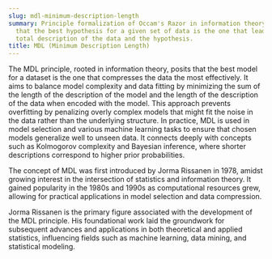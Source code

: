 ```yaml
---
slug: mdl-minimum-description-length
summary: Principle formalization of Occam's Razor in information theory, advocating
  that the best hypothesis for a given set of data is the one that leads to the shortest
  total description of the data and the hypothesis.
title: MDL (Minimum Description Length)
---
```


The MDL principle, rooted in information theory, posits that the best model for a dataset is the one that compresses the data the most effectively. It aims to balance model complexity and data fitting by minimizing the sum of the length of the description of the model and the length of the description of the data when encoded with the model. This approach prevents overfitting by penalizing overly complex models that might fit the noise in the data rather than the underlying structure. In practice, MDL is used in model selection and various machine learning tasks to ensure that chosen models generalize well to unseen data. It connects deeply with concepts such as Kolmogorov complexity and Bayesian inference, where shorter descriptions correspond to higher prior probabilities.

The concept of MDL was first introduced by Jorma Rissanen in 1978, amidst growing interest in the intersection of statistics and information theory. It gained popularity in the 1980s and 1990s as computational resources grew, allowing for practical applications in model selection and data compression.

Jorma Rissanen is the primary figure associated with the development of the MDL principle. His foundational work laid the groundwork for subsequent advances and applications in both theoretical and applied statistics, influencing fields such as machine learning, data mining, and statistical modeling.